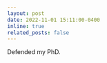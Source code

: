 ```yaml
---
layout: post
date: 2022-11-01 15:11:00-0400
inline: true
related_posts: false
---
```

Defended my PhD.

<!--https://doi.org/10.1016/j.ress.2022.108873-->

